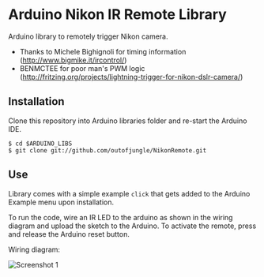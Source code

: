 Arduino Nikon IR Remote Library
===============================

Arduino library to remotely trigger Nikon camera.
 
 - Thanks to Michele Bighignoli for timing information (http://www.bigmike.it/ircontrol/)
 - BENMCTEE for poor man's PWM logic (http://fritzing.org/projects/lightning-trigger-for-nikon-dslr-camera/)

Installation
------------

Clone this repository into Arduino libraries folder and re-start the Arduino IDE.

    $ cd $ARDUINO_LIBS
    $ git clone git://github.com/outofjungle/NikonRemote.git

Use
---
Library comes with a simple example `click` that gets added to the Arduino Example menu upon installation.

To run the code, wire an IR LED to the arduino as shown in the wiring diagram and upload the sketch to the Arduino. To activate the remote, press and release the Arduino reset button.

Wiring diagram:

![Screenshot 1](https://github.com/outofjungle/NikonRemote/raw/master/example_wiring.png)

